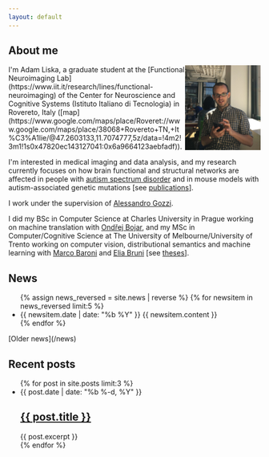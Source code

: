 ```yaml
---
layout: default
---
```


<h2>About me</h2>
<img src="images/IMG_0095.JPG" style="float: right; width: 30%" alt="picture of me">
I'm Adam Liska, a graduate student at the [Functional Neuroimaging
Lab](https://www.iit.it/research/lines/functional-neuroimaging) of the Center 
for Neuroscience and Cognitive Systems (Istituto Italiano di Tecnologia) in 
Rovereto, Italy 
([map](https://www.google.com/maps/place/Roveret://www.google.com/maps/place/38068+Rovereto+TN,+It%C3%A1lie/@47.2603133,11.7074777,5z/data=!4m2!3m1!1s0x47820ec143127041:0x6a9664123aebfadf)).

I'm interested in medical imaging and data analysis, and my research
currently focuses on how brain functional and structural networks are 
affected in people with [autism spectrum 
disorder](https://en.wikipedia.org/wiki/Autism_spectrum)
and in mouse models with autism-associated genetic mutations 
[see [publications](/publications)].

I work under the supervision of [Alessandro Gozzi](https://www.iit.it/alessandro-gozzi).

I did my BSc in Computer Science at Charles University in Prague working on
machine translation with [Ondřej Bojar](http://www1.cuni.cz/~obo/),
and my MSc in Computer/Cognitive Science at 
The University of Melbourne/University of Trento 
working on computer vision, distributional semantics and 
machine learning with [Marco Baroni](http://clic.cimec.unitn.it/marco/)
and [Elia Bruni](http://clic.cimec.unitn.it/~elia.bruni/)
[see [theses](/publications/#theses)].

<h2>News</h2>
<ul>
{% assign news_reversed = site.news | reverse %}
{% for newsitem in news_reversed limit:5 %}
    <li>
        {{ newsitem.date | date: "%b %Y" }}
        {{ newsitem.content }}
    </li>
{% endfor %}
</ul>
[Older news](/news)

<h2>Recent posts</h2>
<ul class="post-list">
    {% for post in site.posts limit:3 %}
        <li>
            <span class="post-meta">{{ post.date | date: "%b %-d, %Y" }}</span>
            <h2>
                <a class="post-link" href="{{ post.url | prepend: site.baseurl }}">{{ post.title }}</a>
            </h2>
            {{ post.excerpt }}
        </li>
    {% endfor %}
</ul>
